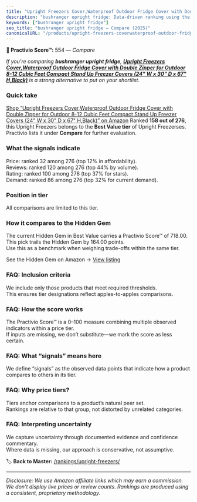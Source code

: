 ```yaml
---
title: "Upright Freezers Cover,Waterproof Outdoor Fridge Cover with Double Zipper for Outdoor 8-12 Cubic Feet Compact Stand Up Freezer Covers (24\" W x 30\" D x 67\" H,Black)"
description: "bushranger upright fridge: Data-driven ranking using the Practivio Score™. Positioned by quality, value, demand, findability, momentum."
keywords: ["bushranger upright fridge"]
seo_title: "bushranger upright fridge — Compare (2025)"
canonicalURL: "/products/upright-freezers-coverwaterproof-outdoor-fridge-cover-with-double-zipper-for-outdoor-8-12-cubic-feet-compact-stand-up-freezer-covers-24-w-x-30-d-x-67-hblack-B0C89H7VWF/"
---
```


**🛒 Practivio Score™:** 554 — _Compare_


*If you're comparing **bushranger upright fridge**, **[Upright Freezers Cover,Waterproof Outdoor Fridge Cover with Double Zipper for Outdoor 8-12 Cubic Feet Compact Stand Up Freezer Covers (24" W x 30" D x 67" H,Black)](https://www.amazon.com/dp/B0C89H7VWF?tag=practivio-20)** is a strong alternative to put on your shortlist.*
### Quick take
[Shop “Upright Freezers Cover,Waterproof Outdoor Fridge Cover with Double Zipper for Outdoor 8-12 Cubic Feet Compact Stand Up Freezer Covers (24" W x 30" D x 67" H,Black)” on Amazon](https://www.amazon.com/dp/B0C89H7VWF?tag=practivio-20)
Ranked **158 out of 276**, this Upright Freezers belongs to the **Best Value tier** of Upright Freezerses.  
Practivio lists it under **Compare** for further evaluation.

### What the signals indicate
Price: ranked 32 among 276 (top 12% in affordability).  
Reviews: ranked 120 among 276 (top 44% by volume).  
Rating: ranked 100 among 276 (top 37% for stars).  
Demand: ranked 86 among 276 (top 32% for current demand).

### Position in tier
All comparisons are limited to this tier.

### How it compares to the Hidden Gem
The current Hidden Gem in Best Value carries a Practivio Score™ of 718.00.  
This pick trails the Hidden Gem by 164.00 points.  
Use this as a benchmark when weighing trade-offs within the same tier.  

See the Hidden Gem on Amazon → [View listing](https://www.amazon.com/dp/B00IR8H55A?tag=practivio-20)

### FAQ: Inclusion criteria
We include only those products that meet required thresholds.  
This ensures tier designations reflect apples-to-apples comparisons.

### FAQ: How the score works
The Practivio Score™ is a 0–100 measure combining multiple observed indicators within a price tier.  
If inputs are missing, we don’t substitute—we mark the score as less certain.

### FAQ: What “signals” means here
We define “signals” as the observed data points that indicate how a product compares to others in its tier.

### FAQ: Why price tiers?
Tiers anchor comparisons to a product’s natural peer set.  
Rankings are relative to that group, not distorted by unrelated categories.

### FAQ: Interpreting uncertainty
We capture uncertainty through documented evidence and confidence commentary.  
Where data is missing, our approach is conservative, not assumptive.

<!-- Missing template for Compare/CompareWithinPriceClass -->


🏷️ **Back to Master:** [/rankings/upright-freezers/](/rankings/upright-freezers/)

---
_Disclosure: We use Amazon affiliate links which may earn a commission. We don’t display live prices or review counts. Rankings are produced using a consistent, proprietary methodology._
